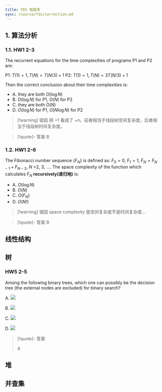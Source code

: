 ```yaml
---
title: FDS 错题本
sync: /course/fds/correction.md
---
```


## 1. 算法分析

### 1.1. HW1 2-3

The recurrent equations for the time complexities of programs P1 and P2 are:

P1: $T(1)=1, T(N)=T(N/3)+1$
P2: $T(1)=1, T(N)=3T(N/3)+1$

Then the correct conclusion about their time complexities is:

- A. they are both $O(\log N)$
- B. $O(\log N)$ for P1, $O(N)$ for P2
- C. they are both $O(N)$
- D. $O(\log N)$ for P1, $O(N\log N)$ for P2

> [!warning] 错因
> 把 $+1$ 看成了 $+n$。前者相当于线段树空间复杂度，后者相当于线段树时间复杂度。

> [!quote]- 答案
> B

### 1.2. HW1 2-6

The Fibonacci number sequence {$F_N$} is defined as: $F_0=0$, $F_1=1$, $F_N=F_{N-1}+F_{N-2}$, $N$ =2, 3, .... The space complexity of the function which calculates $F_N$ **recursively(递归地)** is:

- A. $O(\log N)$
- B. $O(N)$
- C. $O(F_N)$
- D. $O(N!)$

> [!warning] 错因
> space complexity 是空间复杂度不是时间复杂度...

> [!quote]- 答案
> B

## 线性结构

## 树

### HW5 2-5

Among the following binary trees, which one can possibly be the decision tree (the external nodes are excluded) for binary search?

A. ![](https://static.memset0.cn/img/v6/2024/04/22/ugWFnaZK.png)

B. ![](https://static.memset0.cn/img/v6/2024/04/22/93XpIbur.png)

C. ![](https://static.memset0.cn/img/v6/2024/04/22/rb8ZMzpo.png)

D. ![](https://static.memset0.cn/img/v6/2024/04/22/L3GYCJ2U.png)

> [!quote]- 答案
>
> A

## 堆

## 并查集
